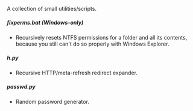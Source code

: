 A collection of small utilities/scripts.

##### fixperms.bat (*Windows-only*)
- Recursively resets NTFS permissions for a folder and all its contents, because you still can't do so properly with Windows Explorer.

##### h.py
- Recursive HTTP/meta-refresh redirect expander.

##### passwd.py
- Random password generator.